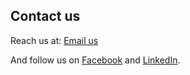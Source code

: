 ## Contact us

Reach us at: <a href="#" class="email-link" data-contact="{{ site.email_base64 }}">Email us</a>

And follow us on [Facebook](https://facebook.com/SUGUNAalumni) and [LinkedIn](https://linkedin.com/company/sydney-university-graduates-union-north-america).

